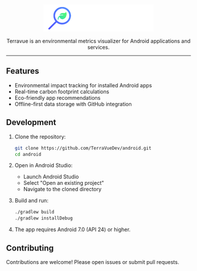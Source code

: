 <div align="center">
  <img src="/assets/logo.png" alt="Terravue Logo" width="300">
</div>
<p align="center">Terravue is an environmental metrics visualizer for Android applications and services.</p>

---

## Features
- Environmental impact tracking for installed Android apps
- Real-time carbon footprint calculations
- Eco-friendly app recommendations
- Offline-first data storage with GitHub integration

## Development
1. Clone the repository:
   ```bash
   git clone https://github.com/TerraVueDev/android.git
   cd android
   ```
2. Open in Android Studio:
    - Launch Android Studio
    - Select "Open an existing project"
    - Navigate to the cloned directory

3. Build and run:
   ```bash
   ./gradlew build
   ./gradlew installDebug
   ```

4. The app requires Android 7.0 (API 24) or higher.

## Contributing
Contributions are welcome! Please open issues or submit pull requests.